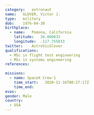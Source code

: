 ```yaml
---
category:	astronaut
name:	GLOVER, Victor J.
type:	military
dob:	1976-04-30
birthplace:
  - name:	Pomona, California
    latitude:	34.060833 
    longitude:	-117.755833
twitter:	AstroVicGlover
qualifications:
  - MSc in flight test engineering
  - MSc in systems engineering
references:
  
missions:
  - name: SpaceX Crew-1
    time_start:   2020-11-16T00:27:17Z
    time_end:
evas:
gender:	Male
country:
  - USA
---
```

